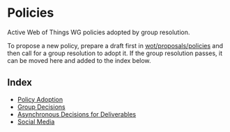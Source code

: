 # Policies
Active Web of Things WG policies adopted by group resolution.

To propose a new policy, prepare a draft first in [wot/proposals/policies](https://github.com/w3c/wot/tree/main/proposals/policies) and then
call for a group resolution to adopt it.  If the group resolution passes, it can be moved here and added to the index below.

## Index

* [Policy Adoption](policy-adoption.md)
* [Group Decisions](decisions.md)
* [Asynchronous Decisions for Deliverables](async-decision.md)
* [Social Media](social-media.md)

